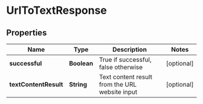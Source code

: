 
# UrlToTextResponse

## Properties
Name | Type | Description | Notes
------------ | ------------- | ------------- | -------------
**successful** | **Boolean** | True if successful, false otherwise |  [optional]
**textContentResult** | **String** | Text content result from the URL website input |  [optional]



